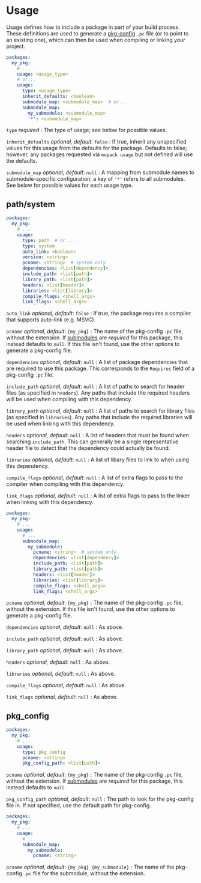 # Usage

Usage defines how to include a package in part of your build process. These
definitions are used to generate a [pkg-config][pkg-config] `.pc` file (or to
point to an existing one), which can then be used when compiling or linking
*your* project.

```yaml
packages:
  my_pkg:
    # ...
    usage: <usage_type>
    # or...
    usage:
      type: <usage_type>
      inherit_defaults: <boolean>
      submodule_map: <submodule_map>  # or...
      submodule_map:
        my_submodule: <submodule_map>
        '*': <submodule_map>
```

`type` <span class="subtitle">*required*</span>
: The type of usage; see below for possible values.

`inherit_defaults` <span class="subtitle">*optional, default*: `false`</span>
: If true, inherit any unspecified values for this usage from the defaults for
  the package. Defaults to false; however, any packages requested via `mopack
  usage` but not defined will use the defaults.

`submodule_map` <span class="subtitle">*optional, default*: `null`</span>
: A mapping from submodule names to submodule-specific configuration; a key of
  `'*'` refers to all submodules. See below for possible values for each usage
  type.

## path/system

```yaml
packages:
  my_pkg:
    # ...
    usage:
      type: path  # or ...
      type: system
      auto_link: <boolean>
      version: <string>
      pcname: <string>  # system only
      dependencies: <list[dependency]>
      include_path: <list[path]>
      library_path: <list[path]>
      headers: <list[header]>
      libraries: <list[library]>
      compile_flags: <shell_args>
      link_flags: <shell_args>
```

`auto_link` <span class="subtitle">*optional, default*: `false`</span>
: If true, the package requires a compiler that supports auto-link (e.g. MSVC).

`pcname` <span class="subtitle">*optional, default*: `{my_pkg}`</span>
: The name of the pkg-config `.pc` file, without the extension. If
  [submodules](packages.md) are *required* for this package, this instead
  defaults to `null`. If this file isn't found, use the other options to
  generate a pkg-config file.

`dependencies` <span class="subtitle">*optional, default*: `null`</span>
: A list of package dependencies that are required to use this package. This
  corresponds to the `Requires` field of a pkg-config `.pc` file.

`include_path` <span class="subtitle">*optional, default*: `null`</span>
: A list of paths to search for header files (as specified in `headers`). Any
  paths that include the required headers will be used when compiling with this
  dependency.

`library_path` <span class="subtitle">*optional, default*: `null`</span>
: A list of paths to search for library files (as specified in `libraries`). Any
  paths that include the required libraries will be used when linking with this
  dependency.

`headers` <span class="subtitle">*optional, default*: `null`</span>
: A list of headers that must be found when searching `include_path`. This can
  generally be a single representative header file to detect that the dependency
  could actually be found.

`libraries` <span class="subtitle">*optional, default*: `null`</span>
: A list of libary files to link to when using this dependency.

`compile_flags` <span class="subtitle">*optional, default*: `null`</span>
: A list of extra flags to pass to the compiler when compiling with this
  dependency.

`link_flags` <span class="subtitle">*optional, default*: `null`</span>
: A list of extra flags to pass to the linker when linking with this dependency.

```yaml
packages:
  my_pkg:
    # ...
    usage:
      # ...
      submodule_map:
        my_submodule:
          pcname: <string>  # system only
          dependencies: <list[dependency]>
          include_path: <list[path]>
          library_path: <list[path]>
          headers: <list[header]>
          libraries: <list[library]>
          compile_flags: <shell_args>
          link_flags: <shell_args>
```

`pcname` <span class="subtitle">*optional, default*: `{my_pkg}`</span>
: The name of the pkg-config `.pc` file, without the extension. If this file
  isn't found, use the other options to generate a pkg-config file.

`dependencies` <span class="subtitle">*optional, default*: `null`</span>
: As above.

`include_path` <span class="subtitle">*optional, default*: `null`</span>
: As above.

`library_path` <span class="subtitle">*optional, default*: `null`</span>
: As above.

`headers` <span class="subtitle">*optional, default*: `null`</span>
: As above.

`libraries` <span class="subtitle">*optional, default*: `null`</span>
: As above.

`compile_flags` <span class="subtitle">*optional, default*: `null`</span>
: As above.

`link_flags` <span class="subtitle">*optional, default*: `null`</span>
: As above.

## pkg_config

```yaml
packages:
  my_pkg:
    # ...
    usage:
      type: pkg_config
      pcname: <string>
      pkg_config_path: <list[path]>
```

`pcname` <span class="subtitle">*optional, default*: `{my_pkg}`</span>
: The name of the pkg-config `.pc` file, without the extension. If
  [submodules](packages.md) are *required* for this package, this instead
  defaults to `null`.

`pkg_config_path` <span class="subtitle">*optional, default*: `null`</span>
: The path to look for the pkg-config file in. If not specified, use the default
  path for pkg-config.

```yaml
packages:
  my_pkg:
    # ...
    usage:
      # ...
      submodule_map:
        my_submodule:
          pcname: <string>
```

`pcname` <span class="subtitle">*optional, default*: `{my_pkg}_{my_submodule}`</span>
: The name of the pkg-config `.pc` file for the submodule, without the
  extension.

[pkg-config]: https://www.freedesktop.org/wiki/Software/pkg-config/
